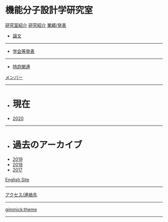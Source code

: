 # 機能分子設計学研究室

[研究室紹介](home.md)
[研究紹介](research.md)
[業績/発表]()

  * [論文](papare.md)
  - - - -
  * [学会等発表](presentation.md)
  - - - -
  * [特許関連](patent.md)
  
[メンバー]()
- - - -

  * # 現在
  * [2020](2020members.md)
  - - - -
  * # 過去のアーカイブ
  * [2019](2019members.md)
  * [2018](2018members.md)
  * [2017](2017members.md)
  
[English Site](EnglishSiteLab.md)
- - - -
[アクセス/連絡先](access.md)
- - - -
[gimmick:theme](slate)
- - - -

